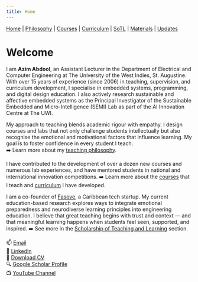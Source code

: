 ```yaml
---
title: Home
---
```


<div class="navbar">
  <a href="index" class="active">Home</a> |
  <a href="philosophy">Philosophy</a> |
  <a href="courses">Courses</a> |
  <a href="curriculum">Curriculum</a> |
  <a href="sotl">SoTL</a> |
  <a href="materials">Materials</a> |
  <a href="changelog">Updates</a>
</div>

# Welcome

I am **Azim Abdool**, an Assistant Lecturer in the Department of Electrical and Computer Engineering at The University of the West Indies, St. Augustine. With over 15 years of experience (since 2006) in teaching, supervision, and curriculum development, I specialise in embedded systems, programming, and digital design education. I also actively research sustainable and affective embedded systems as the Principal Investigator of the Sustainable Embedded and Micro-Intelligence (SEMI) Lab as part of the AI Innovation Centre at The UWI. 

My approach to teaching blends academic rigour with empathy. I design courses and labs that not only challenge students intellectually but also recognise the emotional and motivational factors that influence learning. My goal is to foster confidence in every student I teach.  
➡️ Learn more about my [teaching philosophy](philosophy).

I have contributed to the development of over a dozen new courses and numerous lab experiences, and have mentored students in national and international innovation competitions. ➡️ Learn more about the [courses](courses) that I teach and [curriculum](curriculum) I have developed.

I am a co-founder of [Fasove](https://fasove.com/), a Caribbean tech startup. My current education-based research explores ways to integrate emotional preparedness and neurodiverse learning principles into engineering education. I believe that great teaching begins with trust and context — and that meaningful learning happens when students feel seen, supported, and inspired. ➡️ See more in the [Scholarship of Teaching and Learning](sotl) section.

📫 [Email](mailto:azim.abdool@uwi.edu)  
🔗 [LinkedIn](http://tt.linkedin.com/pub/azim-abdool/21/968/931/)  
📄 [Download CV](Azim_CV_May25.pdf)  
🔍 [Google Scholar Profile](https://scholar.google.com/citations?user=m_Ouj0IAAAAJ&hl=en)  
📺 [YouTube Channel](https://www.youtube.com/@AzimAbd001)
